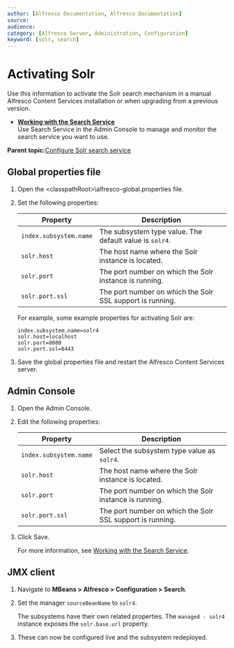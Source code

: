 ```yaml
---
author: [Alfresco Documentation, Alfresco Documentation]
source: 
audience: 
category: [Alfresco Server, Administration, Configuration]
keyword: [solr, search]
---
```


# Activating Solr

Use this information to activate the Solr search mechanism in a manual Alfresco Content Services installation or when upgrading from a previous version.

-   **[Working with the Search Service](../concepts/adminconsole-searchservice.md)**  
Use Search Service in the Admin Console to manage and monitor the search service you want to use.

**Parent topic:**[Configure Solr search service](../concepts/configure-solr4.md)

## Global properties file

1.  Open the <classpathRoot\>\\alfresco-global.properties file.

2.  Set the following properties:

    |Property|Description|
    |--------|-----------|
    |`index.subsystem.name`|The subsystem type value. The default value is `solr4`.|
    |`solr.host`|The host name where the Solr instance is located.|
    |`solr.port`|The port number on which the Solr instance is running.|
    |`solr.port.ssl`|The port number on which the Solr SSL support is running.|

    For example, some example properties for activating Solr are:

    ```
    index.subsystem.name=solr4
    solr.host=localhost
    solr.port=8080
    solr.port.ssl=8443
    ```

3.  Save the global properties file and restart the Alfresco Content Services server.


## Admin Console

1.  Open the Admin Console.

2.  Edit the following properties:

    |Property|Description|
    |--------|-----------|
    |`index.subsystem.name`|Select the subsystem type value as `solr4`.|
    |`solr.host`|The host name where the Solr instance is located.|
    |`solr.port`|The port number on which the Solr instance is running.|
    |`solr.port.ssl`|The port number on which the Solr SSL support is running.|

3.  Click Save.

    For more information, see [Working with the Search Service](../concepts/adminconsole-searchservice.md).


## JMX client

1.  Navigate to **MBeans \> Alfresco \> Configuration \> Search**.

2.  Set the manager `sourceBeanName` to `solr4`.

    The subsystems have their own related properties. The `managed - solr4` instance exposes the `solr.base.url` property.

3.  These can now be configured live and the subsystem redeployed.


